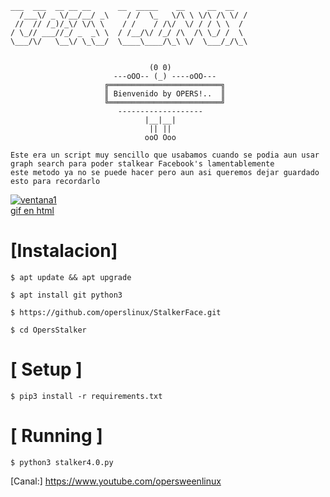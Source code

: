 ```
___  ___  __ __ __      __  _____    __     __  __
  /___\/ _ \/__/__/ _\    / /  \_   \/\ \ \/\ /\ \/ /
 //  // /_)/_\/ \/\ \    / /    / /\/  \/ / / \ \  / 
/ \_// ___//_/ _  _\ \  / /__/\/ /_/ /\  /\ \_/ /  \ 
\___/\/   \__\/ \_\__/  \____\____/\_\ \/  \___/_/\_\


                               (0 0) 
                       ---oOO-- (_) ----oOO---    
                     ╔═════════════════════════╗ 
                     ║ Bienvenido by OPERS!..  ║ 
                     ╚═════════════════════════╝ 
                        -------------------
                              |__|__| 
                               || || 
                              ooO Ooo 
```
```
Este era un script muy sencillo que usabamos cuando se podia aun usar graph search para poder stalkear Facebook's lamentablemente
este metodo ya no se puede hacer pero aun asi queremos dejar guardado esto para recordarlo
```
<a href="https://ibb.co/X8JbLpm"><img src="https://i.ibb.co/cLT13tz/ventana1.png" alt="ventana1" border="0"></a><br /><a target='_blank' href='https://es.imgbb.com/'>gif en html</a><br />

# [Instalacion]
```
$ apt update && apt upgrade
```
```
$ apt install git python3
```
```
$ https://github.com/operslinux/StalkerFace.git
```
```
$ cd OpersStalker
```

# [ Setup ]
```
$ pip3 install -r requirements.txt
```
# [ Running ]
```
$ python3 stalker4.0.py
```

[Canal:] https://www.youtube.com/opersweenlinux
